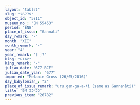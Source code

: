 ```yaml
---
layout: "tablet"
slug: "26779"
object_id: "5811"
museum_no_: "BM 55453"
period: "ENB"
place_of_issue: "Gannāti"
day_remark: "-"
month: "XII"
month_remark: "-"
year: "4"
year_remark: "[ ]?"
king: "Esar"
king_remark: "-"
julian_date: "677 BCE"
julian_date_year: "677"
imported: "Melanie Gross (26/05/2016)"
day_babylonian_: "2"
place_of_issue_remark: "uru.gan-ga-a-ti (same as Gannanāti)"
title: "BM 55453"
previous_item: "26782"
---
```

